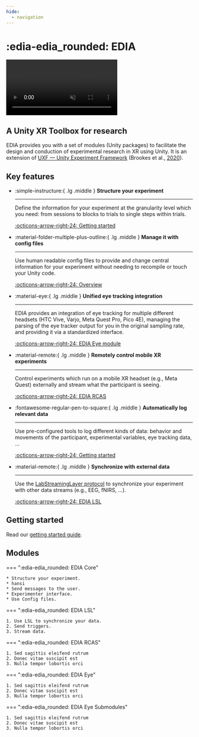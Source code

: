 ```yaml
---
hide: 
  - navigation
---
```

# :edia-edia_rounded: EDIA
<video autoplay loop muted playsinline>
    <source src="assets/vid.mp4" type="video/mp4">
    Your browser does not support the video tag.
</video>

## A Unity XR Toolbox for research

EDIA provides you with a set of modules (Unity packages) to facilitate the design and conduction of experimental research in XR using Unity. It is an extension of [UXF — Unity Experiment Framework](https://github.com/immersivecognition/unity-experiment-framework/) (Brookes et al., [2020](https://github.com/immersivecognition/unity-experiment-framework/)).
## Key features

<div class="grid cards" markdown>

-   :simple-instructure:{ .lg .middle } __Structure your experiment__

    ---

    Define the information for your experiment at the granularity level which you need: from sessions to blocks to trials to single steps within trials.

    [:octicons-arrow-right-24: Getting started](https://mind-body-emotion.notion.site/Configs-I-Loading-Trial-and-Block-Settings-1ca03dd4773f8084ae86f153b428a84f)

-   :material-folder-multiple-plus-outline:{ .lg .middle } __Manage it with config files__

    ---

    Use human readable config files to provide and change central information for your experiment without needing to recompile or touch your Unity code.

    [:octicons-arrow-right-24: Overview](https://mind-body-emotion.notion.site/Config-files-1ca03dd4773f80f1b40dd78ae134df26)

-   :material-eye:{ .lg .middle } __Unified eye tracking integration__

    ---

    EDIA provides an integration of eye tracking for multiple different headsets (HTC Vive, Varjo, Meta Quest Pro, Pico 4E), managing the parsing of the eye tracker output for you in the original sampling rate, and providing it via a standardized interface.

    [:octicons-arrow-right-24: EDIA Eye module](#)

-   :material-remote:{ .lg .middle } __Remotely control mobile XR experiments__

    ---

    Control experiments which run on a mobile XR headset (e.g., Meta Quest) externally and stream what the participant is seeing.


    [:octicons-arrow-right-24: EDIA RCAS](#)

-   :fontawesome-regular-pen-to-square:{ .lg .middle } __Automatically log relevant data__

    ---

    Use pre-configured tools to log different kinds of data: behavior and movements of the participant, experimental variables, eye tracking data, ...


    [:octicons-arrow-right-24: Getting started](https://mind-body-emotion.notion.site/Logging-1ca03dd4773f804ab2dafa578397c048)

-   :material-remote:{ .lg .middle } __Synchronize with external data__

    ---

    Use the [LabStreamingLayer protocol](#) to synchronize your experiment with other data streams (e.g., EEG, fNIRS, ...).


    [:octicons-arrow-right-24: EDIA LSL](#)

</div>



## Getting started
Read our [getting started guide](gettingstarted.md).


## Modules

=== ":edia-edia_rounded: EDIA Core"  

    * Structure your experiment.
    * hansi 
    * Send messages to the user.
    * Experimenter interface.
    * Use Config files.

=== ":edia-edia_rounded: EDIA LSL"  

    1. Use LSL to synchronize your data.
    2. Send triggers.
    3. Stream data.

=== ":edia-edia_rounded: EDIA RCAS"  

    1. Sed sagittis eleifend rutrum
    2. Donec vitae suscipit est
    3. Nulla tempor lobortis orci

=== ":edia-edia_rounded: EDIA Eye"  

    1. Sed sagittis eleifend rutrum
    2. Donec vitae suscipit est
    3. Nulla tempor lobortis orci

=== ":edia-edia_rounded: EDIA Eye Submodules"  

    1. Sed sagittis eleifend rutrum
    2. Donec vitae suscipit est
    3. Nulla tempor lobortis orci


